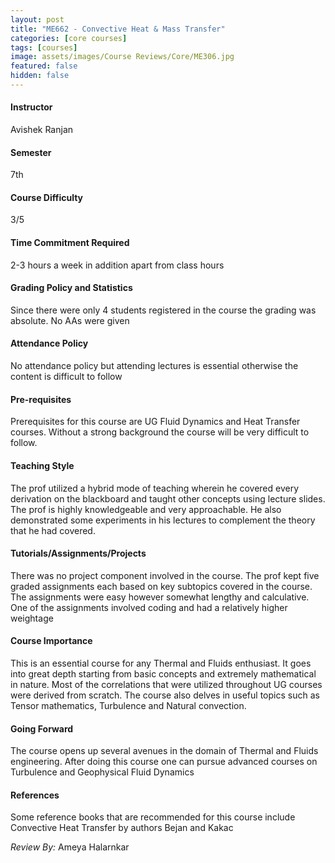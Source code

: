 ```yaml
---
layout: post
title: "ME662 - Convective Heat & Mass Transfer"
categories: [core courses]
tags: [courses]
image: assets/images/Course Reviews/Core/ME306.jpg
featured: false
hidden: false
---
```


#### Instructor
Avishek Ranjan

#### Semester

7th

#### Course Difficulty

3/5

#### Time Commitment Required

2-3 hours a week in addition apart from class hours

#### Grading Policy and Statistics

Since there were only 4 students registered in the course the grading was absolute. No AAs were given

#### Attendance Policy

No attendance policy but attending lectures is essential otherwise the content is difficult to follow

#### Pre-requisites

Prerequisites for this course are UG Fluid Dynamics and Heat Transfer courses. Without a strong background the course will be very difficult to follow.

#### Teaching Style

The prof utilized a hybrid mode of teaching wherein he covered every derivation on the blackboard and taught other concepts using lecture slides. The prof is highly knowledgeable and very approachable. He also demonstrated some experiments in his lectures to complement the theory that he had covered.

#### Tutorials/Assignments/Projects

There was no project component involved in the course. The prof kept five graded assignments each based on key subtopics covered in the course. The assignments were easy however somewhat lengthy and calculative. One of the assignments involved coding and had a relatively higher weightage

#### Course Importance

This is an essential course for any Thermal and Fluids enthusiast. It goes into great depth starting from basic concepts and extremely mathematical in nature. Most of the correlations that were utilized throughout UG courses were derived from scratch. The course also delves in useful topics such as Tensor mathematics, Turbulence and Natural convection.

#### Going Forward

The course opens up several avenues in the domain of Thermal and Fluids engineering. After doing this course one can pursue advanced courses on Turbulence and Geophysical Fluid Dynamics

#### References

Some reference books that are recommended for this course include Convective Heat Transfer by authors Bejan and Kakac

_Review By:_ Ameya Halarnkar
